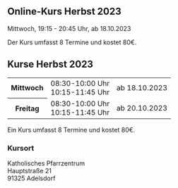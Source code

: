 ## Online-Kurs Herbst 2023

Mittwoch, 19:15 - 20:45 Uhr, ab 18.10.2023

Der Kurs umfasst 8 Termine und kostet 80€.

## Kurse Herbst 2023

<table>
<tr><th>Mittwoch</th><td>08:30-10:00 Uhr<br />10:15-11:45 Uhr</td><td>ab 18.10.2023</td></tr>
<tr><th>Freitag</th><td>08:30-10:00 Uhr<br />10:15-11:45 Uhr</td><td>ab 20.10.2023</td></tr>
</table>

Ein Kurs umfasst 8 Termine und kostet 80€.

### Kursort

Katholisches Pfarrzentrum  
Hauptstraße 21  
91325 Adelsdorf
